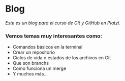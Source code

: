 # Blog

*Este es un blog para el curso de Git y GitHub en Platzi.*

### **Vemos temas muy interesantes como:**

- Comandos básicos en la terminal
- Crear un repositorio
- Ciclos de vida o estados de los archivos en Git
- Que son branchs
- Como funciona un merge
- Y muchos más...
